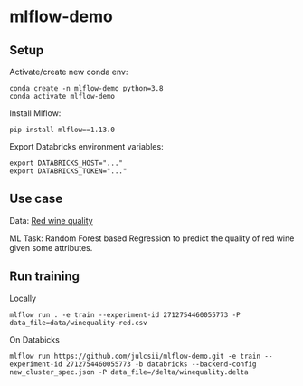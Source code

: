 # mlflow-demo

## Setup
Activate/create new conda env:
```
conda create -n mlflow-demo python=3.8
conda activate mlflow-demo
```

Install Mlflow:
```
pip install mlflow==1.13.0
```

Export Databricks environment variables:
```
export DATABRICKS_HOST="..."
export DATABRICKS_TOKEN="..."
```

## Use case

Data: [Red wine quality](https://archive.ics.uci.edu/ml/machine-learning-databases/wine-quality/)

ML Task: Random Forest based Regression to predict the quality of red wine given some attributes.


## Run training 

Locally
```
mlflow run . -e train --experiment-id 2712754460055773 -P data_file=data/winequality-red.csv
```

On Databicks
```
mlflow run https://github.com/julcsii/mlflow-demo.git -e train --experiment-id 2712754460055773 -b databricks --backend-config new_cluster_spec.json -P data_file=/delta/winequality.delta
```
